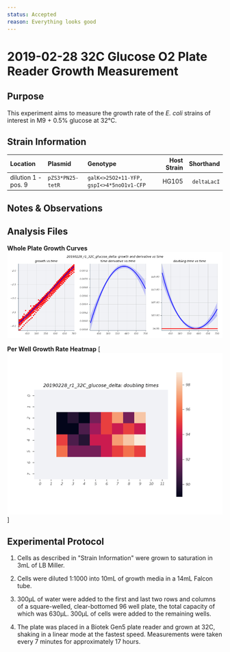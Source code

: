 ```yaml
---
status: Accepted
reason: Everything looks good
---
```


# 2019-02-28 32C Glucose O2 Plate Reader Growth Measurement

## Purpose
This experiment aims to measure the growth rate of the *E. coli* strains of interest in M9 + 0.5% glucose at 32°C.

## Strain Information

| Location | Plasmid | Genotype | Host Strain | Shorthand |
| :------- | :------ | :------- | ----------: | --------: |
| dilution 1 - pos. 9 | `pZS3*PN25-tetR`| `galK<>25O2+11-YFP, gspI<>4*5noO1v1-CFP` |  HG105 |`deltaLacI` |

## Notes & Observations


## Analysis Files

**Whole Plate Growth Curves**
![plate layout](output/delta_glucose/gp_output_curves.png)

**Per Well Growth Rate Heatmap**
[![growth curves](output/delta_glucose/per_well_doubling_times_heatmap.png)]

## Experimental Protocol

1. Cells as described in "Strain Information" were grown to saturation in 3mL of LB Miller.

2. Cells were diluted 1:1000 into 10mL of growth media in a 14mL Falcon tube.

3. 300µL of water were added to the first and last two rows and columns of a square-welled, clear-bottomed 96 well plate, the total capacity of which was 630µL. 300µL of cells were added to the remaining wells.

4. The plate was placed in a Biotek Gen5 plate reader and grown at 32C, shaking in a linear mode at the fastest speed. Measurements were taken every 7 minutes for approximately 17 hours.